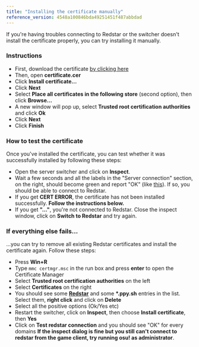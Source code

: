 ```yaml
---
title: "Installing the certificate manually"
reference_version: 4548a100846bda49251451f487abbdad
---
```

If you're having troubles connecting to Redstar or the switcher doesn't install the certificate properly, you can try installing it manually.

### Instructions
- First, download the certificate [by clicking here](https://github.com/osuRedstar/Light-Redstar-Windows/raw/main/nginx/osu/cert/openssl/rootca.crt)
- Then, open **certificate.cer**
- Click **Install certificate...**
- Click **Next**
- Select **Place all certificates in the following store** (second option), then click **Browse...**
- A new window will pop up, select **Trusted root certification authorities** and click **Ok**
- Click **Next**
- Click **Finish**

### How to test the certificate
Once you've installed the certificate, you can test whether it was successfully installed by following these steps:

- Open the server switcher and click on **Inspect**.
- Wait a few seconds and all the labels in the "Server connection" section, on the right, should become green and report "OK" (like [this](https://i.ibb.co/68TL6zT/Settings-Form.png)). If so, you should be able to connect to Redstar.
- If you get **CERT ERROR**, the certificate has not been installed successfully. **Follow the instructions below.**
- If you get **"..."**, you're not connected to Redstar. Close the inspect window, click on **Switch to Redstar** and try again.

### If everything else fails...
...you can try to remove all existing Redstar certificates and install the certificate again. Follow these steps:

- Press **Win+R**
- Type `mmc certmgr.msc` in the run box and press **enter** to open the Certificate Manager
- Select **Trusted root certification authorities** on the left
- Select **Certificates** on the right
- You should see some **[Redstar](http://y.zxq.co/bbyxev.png)** and some **\*.ppy.sh** entries in the list. Select them, **right click** and click on **Delete**  
- Select all the positive options (Ok/Yes etc)
- Restart the switcher, click on **Inspect**, then choose **Install certificate**, then **Yes**
- Click on **Test redstar connection** and you should see "OK" for every domains
**If the inspect dialog is fine but you still can't connect to redstar from the game client, try running osu! as administrator**.